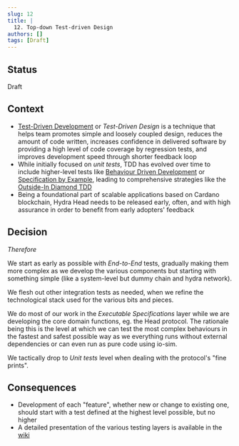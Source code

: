 ```yaml
---
slug: 12
title: | 
  12. Top-down Test-driven Design
authors: []
tags: [Draft]
---
```


## Status

Draft

## Context

* [Test-Driven Development](https://en.wikipedia.org/wiki/Test-driven_development) or _Test-Driven Design_ is a technique that helps team promotes simple and loosely coupled design, reduces the amount of code written, increases confidence in delivered software by providing a high level of code coverage by regression tests, and improves development speed through shorter feedback loop
* While initially focused on _unit tests_, TDD has evolved over time to include higher-level tests like [Behaviour Driven Development](https://en.wikipedia.org/wiki/Behavior-driven_development) or [Specification by Example](https://en.wikipedia.org/wiki/Specification_by_example), leading to comprehensive strategies like the [Outside-In Diamond TDD](http://tpierrain.blogspot.com/2021/03/outside-in-diamond-tdd-1-style-made.html)
* Being a foundational part of scalable applications based on Cardano blockchain, Hydra Head needs to be released early, often, and with high assurance in order to benefit from early adopters' feedback

## Decision

_Therefore_

We start as early as possible with _End-to-End_ tests, gradually making them more complex as we develop the various components but starting with something simple (like a system-level but dummy chain and hydra network).

We flesh out other integration tests as needed, when we refine the technological stack used for the various bits and pieces.

We do most of our work in the _Executable Specifications_ layer while we are developing the core domain functions, eg. the Head protocol. The rationale being this is the level at which we can test the most complex behaviours in the fastest and safest possible way as we everything runs without external dependencies or can even run as pure code using io-sim.

We tactically drop to _Unit tests_ level when dealing with the protocol's "fine prints".

## Consequences

* Development of each "feature", whether new or change to existing one, should start with a test defined at the highest level possible, but no higher
* A detailed presentation of the various testing layers is available in the [wiki](https://github.com/input-output-hk/hydra-poc/wiki/Testing-Strategy)
